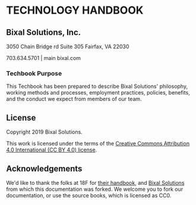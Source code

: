 # TECHNOLOGY HANDBOOK

## Bixal Solutions, Inc.

3050 Chain Bridge rd
Suite 305
Fairfax, VA 22030

703.634.5701 | main
bixal.com

### <a name="purpose"></a>Techbook Purpose

This Techbook has been prepared to describe Bixal Solutions' philosophy, working methods and processes, employment practices, policies, benefits, and the conduct we expect from members of our team.

## License

Copyright 2019 Bixal Solutions.

This work is licensed under the terms of the [Creative Commons Attribution 4.0 International (CC BY 4.0) license](LICENSE.md).

## Acknowledgements

We'd like to thank the folks at 18F for [their handbook](https://github.com/18F/handbook), and [Bixal Solutions](https://github.com/CivicActions/handbook) from which this documentation was forked. We welcome you to fork our documentation, or use the source books, which is licensed as CC0.
